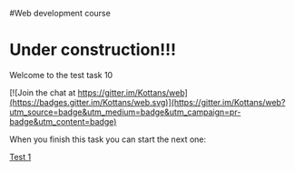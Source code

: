 #Web development course

# Under construction!!!

Welcome to the test task 10


[![Join the chat at https://gitter.im/Kottans/web](https://badges.gitter.im/Kottans/web.svg)](https://gitter.im/Kottans/web?utm_source=badge&utm_medium=badge&utm_campaign=pr-badge&utm_content=badge)




When you finish this task you can start the next one:

[Test 1](https://github.com/Kottans/web/blob/master/README01.md)
